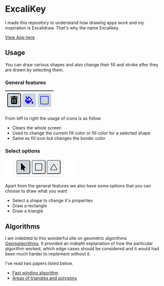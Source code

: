 # ExcaliKey

I made this repository to understand how drawing apps work and my inspiration is Excalidraw. That's why the name Excalikey.

[View App here](https://modest-jang-b2baeb.netlify.app/)

## Usage

You can draw various shapes and also change their fill and stroke after they are drawn by selecting them.

### General features

![General Features](/src/assets/docs/features-1.png)

From left to right the usage of icons is as follow

- Clears the whole screen
- Used to change the current fill color or fill color for a selected shape
- Same as fill icon but changes the border color

### Select options

![Select options](/src/assets/docs/features-2.png)

Apart from the general features we also have some options that you can choose to draw what you want

- Select a shape to change it's properties
- Draw a rectangle
- Draw a triangle

## Algorithms

I am indebted to this wonderful site on geometric algorithms [Geomalgorithms](https://geomalgorithms.com/). It provided an indepth explanation of how the particular algorithm worked, which edge cases should be considered and it would had been much harder to implement without it.

I've read two papers listed below.

- [Fast winding algorithm](https://geomalgorithms.com/a03-_inclusion.html)
- [Areas of triangles and polygons](https://geomalgorithms.com/a01-_area.html)
